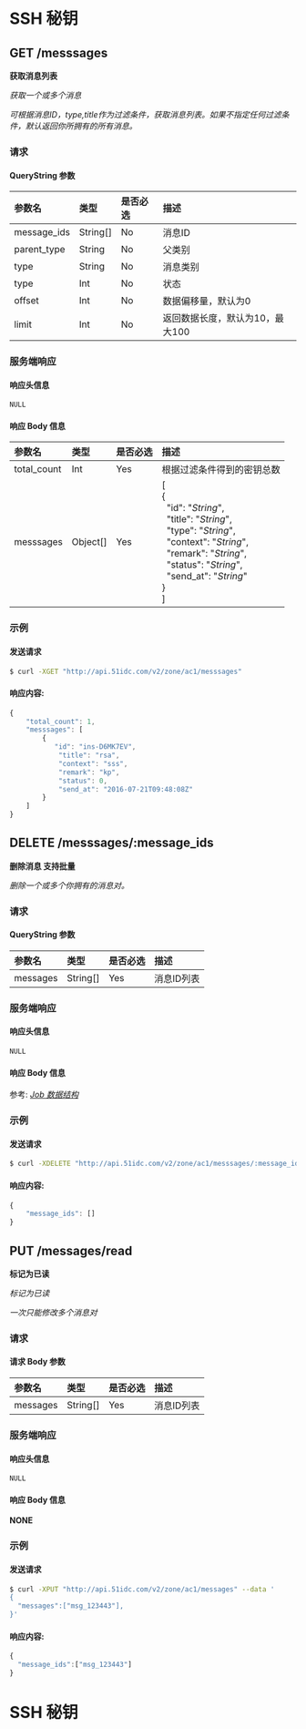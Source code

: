 # SSH 秘钥

<!-- toc -->

## GET /messsages

**获取消息列表**

*获取一个或多个消息*

*可根据消息ID，type,title作为过滤条件，获取消息列表。如果不指定任何过滤条件，默认返回你所拥有的所有消息。*

### 请求

#### QueryString 参数

|参数名 | 类型 | 是否必选 | 描述 |
| :-- | :-- | :-- | :-- |
| message_ids | String[] | No | 消息ID |
| parent_type | String| No | 父类别 |
| type | String| No | 消息类别 |
| type | Int| No | 状态 |
| offset | Int | No | 数据偏移量，默认为0 |
| limit | Int | No | 返回数据长度，默认为10，最大100|

### 服务端响应

#### 响应头信息

`NULL`

#### 响应 Body 信息

|参数名 | 类型 | 是否必选 | 描述 |
| :-- | :-- | :-- | :-- |
| total_count | Int | Yes | 根据过滤条件得到的密钥总数 |
| messsages | Object[] | Yes | [<br>{<br>&nbsp;&nbsp;"id": "*String*",<br>&nbsp;&nbsp;"title": "*String*",<br>&nbsp;&nbsp;"type": "*String*",<br>&nbsp;&nbsp;"context": "*String*",<br>&nbsp;&nbsp;"remark": "*String*",<br>&nbsp;&nbsp;"status": "*String*",<br>&nbsp;&nbsp;"send_at": "*String*"<br>}<br>] |

### 示例

#### 发送请求

```bash
$ curl -XGET "http://api.51idc.com/v2/zone/ac1/messsages"
```

#### 响应内容:

```js
{
    "total_count": 1,
    "messsages": [
        {
           "id": "ins-D6MK7EV",
            "title": "rsa",
            "context": "sss",
            "remark": "kp",
            "status": 0,
            "send_at": "2016-07-21T09:48:08Z"
        }
    ]
} 
```


<!--## POST /keypairs

**创建秘钥**

*创建SSH密钥对，每对密钥都可加载到任意多台主机中。*
*支持以下两种加密算法：*
*1024-位DSS*
*2048-位RSA(默认)*
*创建密钥对成功后，请及时从API返回结果中保存私钥，因为我们不会保存用户的私钥数据。公钥数据可以随时通过DescribeKeyPairs得到。*
*另外用户也可以通过已有公钥来创建SSH密钥。*

### 请求

#### 请求 Body 参数

|参数名 | 类型 | 是否必选 | 描述 |
| :-- | :-- | :-- | :-- |
| keypair_name | String | No | 密钥对名称 |
| mode | String | No | 密钥创建方式，有效值为system和user，默认为system.<br>当密钥创建方式system时，表示 SSH密钥将由系统为你创建，此时你需要下载并保存系统创建的私钥；<br>当密钥创建方式user时，表示SSH密钥将通过您提供的公钥(public_key)参数进行创建. |
| encrypt_method | String | No | 加密算法，有效值为ssh-rsa和ssh-dss，默认为ssh-rsa。只有当mode=sytem的时候才需要提供。|
| public_key | String | No | SSH公钥内容,只有当mode = user的时候才需要提供 |
| description | String | No | 密钥描述 |

### 服务端响应

#### 响应头信息

`NULL`

#### 响应 Body 信息

参考: *[Job 数据结构](/job.html)*

### 示例

#### 发送请求

```bash
$ curl -XPOST "http://api.51idc.com/v2/zone/ac1/keypairs" --data '
{
    "keypair_name": "kp-test",     
    "description": "test"
}'
```

#### 响应内容:

```js
{
    "private_key": "private_key",
    "keypair_id": "kp-XDOOZDK"
}
```

-->
## DELETE /messsages/:message_ids

**删除消息 支持批量**

*删除一个或多个你拥有的消息对。*

### 请求

#### QueryString 参数

|参数名 | 类型 | 是否必选 | 描述 |
| :-- | :-- | :-- | :-- |
| messages | String[] | Yes | 消息ID列表 |

### 服务端响应

#### 响应头信息

`NULL`

#### 响应 Body 信息

参考: *[Job 数据结构](/job.html)*

### 示例

#### 发送请求

```bash
$ curl -XDELETE "http://api.51idc.com/v2/zone/ac1/messsages/:message_ids"
```

#### 响应内容:

```js
{
    "message_ids": []
}
```


<!--## POST /keypairs/attach

**秘钥加载到主机**

*将任意数量的密钥加载到主机，主机状态须为“运行中”(running)或“已关机”(stopped)。*

### 请求

#### 请求 Body 参数

|参数名 | 类型 | 是否必选 | 描述 |
| :-- | :-- | :-- | :-- |
| keypairs | String[] | Yes | 密钥ID列表 |
| instances | String[] | Yes | 主机ID列表 |

### 服务端响应

#### 响应头信息

`NULL`

#### 响应 Body 信息

参考: *[Job 数据结构](/job.html)*

### 示例

#### 发送请求

```bash
$ curl -XPOST "http://api.51idc.com/v2/zone/ac1/keypairs/attach" --data '
{
  "keypairs":["kp-XDOOZDK"],
  "instances":[
                "ins-D6MK7EV",
                "ins-TVXB1GX",
                "ins-16T0WNM",
                "ins-QTEYKVS",
                "ins-11PVAQR",
                "ins-C7WXRO0",
                "ins-JWFQNPY"
              ]
}'
```

#### 响应内容:

```js
{
    "job_id": "55ac3200-a742-438e-8353-7e3558763260",
    "id_prefix": "",
    "action": "AttachKeyPairs",
    "request_id": "004ee0e7-89d2-47f4-8957-557de68589dd",
    "status": "pending",
    "create_time": "2016-07-26T06:12:44Z",
    "begin_time": "",
    "finished_time": "",
    "info": "",
    "extra": ""
} 
```


## POST /keypairs/detach

**秘钥从主机卸载**

*将任意数量的密钥对从主机中卸载，主机状态须为“运行中”(running)或“已关机”(stopped)。*

### 请求

#### 请求 Body 参数

|参数名 | 类型 | 是否必选 | 描述 |
| :-- | :-- | :-- | :-- |
| keypairs | String[] | Yes | 密钥ID列表 |
| instances | String[] | Yes | 主机ID列表 |

### 服务端响应

#### 响应头信息

`NULL`

#### 响应 Body 信息

参考: *[Job 数据结构](/job.html)*

### 示例

#### 发送请求

```bash
$ curl -XPOST "http://api.51idc.com/v2/zone/ac1/keypairs/detach" --data '
{
  "keypairs":["kp-XDOOZDK"],
  "instances":[
                "ins-D6MK7EV",
                "ins-TVXB1GX",
                "ins-16T0WNM",
                "ins-QTEYKVS",
                "ins-11PVAQR",
                "ins-C7WXRO0",
                "ins-JWFQNPY"
              ]
}'
```

#### 响应内容:

```js
{
    "job_id": "af4e593c-0a61-47ad-bf06-2ab753876565",
    "id_prefix": "",
    "action": "DetachKeyPairs",
    "request_id": "8f664714-dd6c-4b4e-a4b8-c7ebd06f7d9d",
    "status": "pending",
    "create_time": "2016-07-26T06:15:58Z",
    "begin_time": "",
    "finished_time": "",
    "info": "",
    "extra": ""
}
```
-->

## PUT /messages/read

**标记为已读**

*标记为已读*

*一次只能修改多个消息对*

### 请求

#### 请求 Body 参数

|参数名 | 类型 | 是否必选 | 描述 |
| :-- | :-- | :-- | :-- |
| messages | String[] | Yes | 消息ID列表 |

### 服务端响应

#### 响应头信息

`NULL`

#### 响应 Body 信息

**NONE**
### 示例

#### 发送请求

```bash
$ curl -XPUT "http://api.51idc.com/v2/zone/ac1/messages" --data '
{
  "messages":["msg_123443"],
}'
```

#### 响应内容:

```js
{
  "message_ids":["msg_123443"]
}
```
# SSH 秘钥

<!--
## GET /v2/zone/:zone/keypair/instances

**获取秘钥的主机信息**

*获取一个或多个SSH密钥*

*根据密钥ID，作为过滤条件，获取主机信息列表。*

### 请求

#### QueryString 参数

|参数名 | 类型 | 是否必选 | 描述 |
| :-- | :-- | :-- | :-- |
| key_pairs | string | No |  密钥ID列表 ','分隔 |
| offset | Int | No | 数据偏移量，默认为0 |
| limit | Int | No | 返回数据长度，默认为10，最大100|

### 服务端响应

#### 响应头信息

`NULL`

#### 响应 Body 信息

|参数名 | 类型 | 是否必选 | 描述 |
| :-- | :-- | :-- | :-- |
| total_count | Int | Yes | 根据过滤条件得到的密钥总数 |
| resources | Resource[] | Yes | [<br>{<br>&nbsp;&nbsp;"keypair": "*String*",<br>&nbsp;&nbsp;"resource_name": "*String*",<br>&nbsp;&nbsp;"resource_type": "*String*",<br>&nbsp;&nbsp;"resource_id": "*String*"}<br>] |

### 示例

#### 发送请求

```bash
$ curl -XGET "http://dev2.51idc.cn:9000/v2/zone/ac2/keypair/instances?offset=1&limit=2&key_pairs=kp-ZRM7SM2,kp-ZRM7SM9"
```

#### 响应内容:

```js
{
    "resources": [
        {
            "keypair": "kp-ZRM7SM2",
            "resource_name": "test-go",
            "resource_type": "",
            "resource_id": "ins-TVXB1GX"
        },
        {
            "keypair": "kp-ZRM7SM2",
            "resource_name": "test-go",
            "resource_type": "",
            "resource_id": "ins-16T0WNM"
        }
    ],
    "total_count": 7
}
```
-->